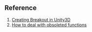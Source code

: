 


## Reference  

1. [Creating Breakout in Unity3D](https://unity3d.com/kr/learn/tutorials/modules/beginner/live-training-archive/creating-a-breakout-game)  
2. [How to deal with obsoleted functions](http://answers.unity3d.com/questions/1113318/applicationloadlevelapplicationloadedlevel-obsolet.html)  
  

